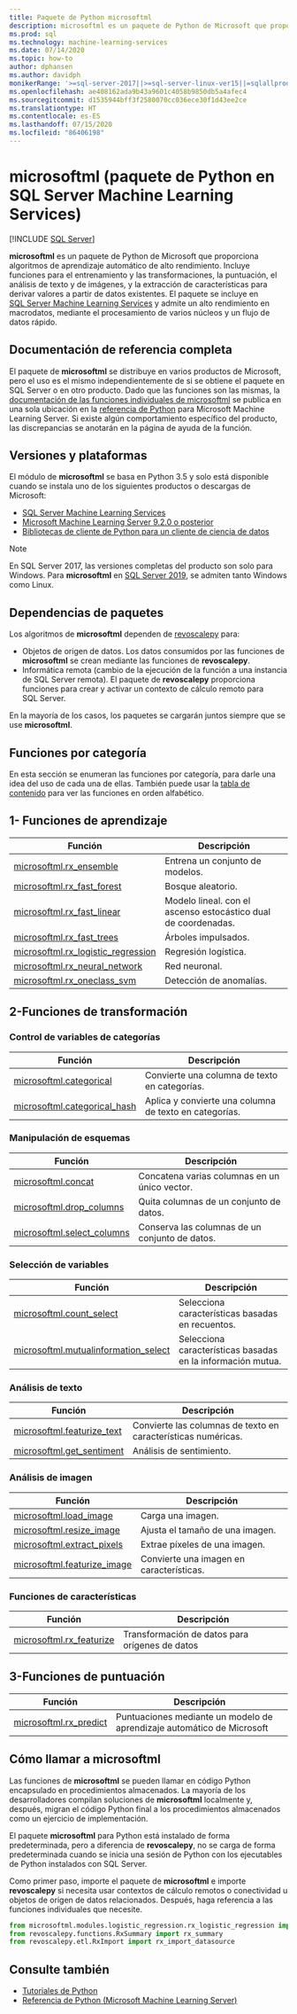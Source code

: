 ```yaml
---
title: Paquete de Python microsoftml
description: microsoftml es un paquete de Python de Microsoft que proporciona algoritmos de aprendizaje automático de alto rendimiento. Incluye funciones para el entrenamiento y las transformaciones, la puntuación, el análisis de texto y de imágenes, y la extracción de características para derivar valores a partir de datos existentes. El paquete se incluye en SQL Server Machine Learning Services.
ms.prod: sql
ms.technology: machine-learning-services
ms.date: 07/14/2020
ms.topic: how-to
author: dphansen
ms.author: davidph
monikerRange: '>=sql-server-2017||>=sql-server-linux-ver15||=sqlallproducts-allversions'
ms.openlocfilehash: ae408162ada9b43a9601c4058b9850db5a4afec4
ms.sourcegitcommit: d1535944bff3f2580070cc036ece30f1d43ee2ce
ms.translationtype: HT
ms.contentlocale: es-ES
ms.lasthandoff: 07/15/2020
ms.locfileid: "86406198"
---
```

# <a name="microsoftml-python-package-in-sql-server-machine-learning-services"></a>microsoftml (paquete de Python en SQL Server Machine Learning Services)
 [!INCLUDE [SQL Server](../../includes/applies-to-version/sqlserver.md)]

**microsoftml** es un paquete de Python de Microsoft que proporciona algoritmos de aprendizaje automático de alto rendimiento. Incluye funciones para el entrenamiento y las transformaciones, la puntuación, el análisis de texto y de imágenes, y la extracción de características para derivar valores a partir de datos existentes. El paquete se incluye en [SQL Server Machine Learning Services](../sql-server-machine-learning-services.md) y admite un alto rendimiento en macrodatos, mediante el procesamiento de varios núcleos y un flujo de datos rápido.

## <a name="full-reference-documentation"></a>Documentación de referencia completa

El paquete de **microsoftml** se distribuye en varios productos de Microsoft, pero el uso es el mismo independientemente de si se obtiene el paquete en SQL Server o en otro producto. Dado que las funciones son las mismas, la [documentación de las funciones individuales de microsoftml](https://docs.microsoft.com/machine-learning-server/python-reference/microsoftml/microsoftml-package) se publica en una sola ubicación en la [referencia de Python](https://docs.microsoft.com/machine-learning-server/python-reference/introducing-python-package-reference) para Microsoft Machine Learning Server. Si existe algún comportamiento específico del producto, las discrepancias se anotarán en la página de ayuda de la función.

## <a name="versions-and-platforms"></a>Versiones y plataformas

El módulo de **microsoftml** se basa en Python 3.5 y solo está disponible cuando se instala uno de los siguientes productos o descargas de Microsoft:

+ [SQL Server Machine Learning Services](../install/sql-machine-learning-services-windows-install.md)
+ [Microsoft Machine Learning Server 9.2.0 o posterior](https://docs.microsoft.com/machine-learning-server/)
+ [Bibliotecas de cliente de Python para un cliente de ciencia de datos](setup-python-client-tools-sql.md)

> [!NOTE]
> En SQL Server 2017, las versiones completas del producto son solo para Windows. Para **microsoftml** en [SQL Server 2019](../../linux/sql-server-linux-setup-machine-learning.md), se admiten tanto Windows como Linux.

## <a name="package-dependencies"></a>Dependencias de paquetes

Los algoritmos de **microsoftml** dependen de [revoscalepy](ref-py-revoscalepy.md) para:

+ Objetos de origen de datos. Los datos consumidos por las funciones de **microsoftml** se crean mediante las funciones de **revoscalepy**.
+ Informática remota (cambio de la ejecución de la función a una instancia de SQL Server remota). El paquete de **revoscalepy** proporciona funciones para crear y activar un contexto de cálculo remoto para SQL Server.

En la mayoría de los casos, los paquetes se cargarán juntos siempre que se use **microsoftml**.

## <a name="functions-by-category"></a>Funciones por categoría

En esta sección se enumeran las funciones por categoría, para darle una idea del uso de cada una de ellas. También puede usar la [tabla de contenido](https://docs.microsoft.com/machine-learning-server/python-reference/introducing-python-package-reference) para ver las funciones en orden alfabético.

## <a name="1-training-functions"></a>1- Funciones de aprendizaje

| Función | Descripción |
|----------|-------------|
|[microsoftml.rx_ensemble](https://docs.microsoft.com/machine-learning-server/python-reference/microsoftml/rx-ensemble) | Entrena un conjunto de modelos. |
|[microsoftml.rx_fast_forest](https://docs.microsoft.com/machine-learning-server/python-reference/microsoftml/rx-fast-forest)  | Bosque aleatorio. |
|[microsoftml.rx_fast_linear](https://docs.microsoft.com/machine-learning-server/python-reference/microsoftml/rx-fast-linear) | Modelo lineal. con el ascenso estocástico dual de coordenadas. |
|[microsoftml.rx_fast_trees](https://docs.microsoft.com/machine-learning-server/python-reference/microsoftml/rx-fast-trees) | Árboles impulsados. |
|[microsoftml.rx_logistic_regression](https://docs.microsoft.com/machine-learning-server/python-reference/microsoftml/rx-logistic-regression) | Regresión logística. |
|[microsoftml.rx_neural_network](https://docs.microsoft.com/machine-learning-server/python-reference/microsoftml/rx-neural-network) | Red neuronal. |
|[microsoftml.rx_oneclass_svm](https://docs.microsoft.com/machine-learning-server/python-reference/microsoftml/rx-oneclass-svm) | Detección de anomalías. |

<a name="ml-transforms"></a>

## <a name="2-transform-functions"></a>2-Funciones de transformación

### <a name="categorical-variable-handling"></a>Control de variables de categorías

| Función | Descripción |
|----------|-------------|
|[microsoftml.categorical](https://docs.microsoft.com/machine-learning-server/python-reference/microsoftml/categorical) | Convierte una columna de texto en categorías. |
|[microsoftml.categorical_hash](https://docs.microsoft.com/machine-learning-server/python-reference/microsoftml/categorical-hash) | Aplica y convierte una columna de texto en categorías. |

### <a name="schema-manipulation"></a>Manipulación de esquemas

| Función | Descripción |
|----------|-------------|
|[microsoftml.concat](https://docs.microsoft.com/machine-learning-server/python-reference/microsoftml/concat) | Concatena varias columnas en un único vector. |
|[microsoftml.drop_columns](https://docs.microsoft.com/machine-learning-server/python-reference/microsoftml/drop-columns) | Quita columnas de un conjunto de datos. |
|[microsoftml.select_columns](https://docs.microsoft.com/machine-learning-server/python-reference/microsoftml/select-columns) | Conserva las columnas de un conjunto de datos. |


### <a name="variable-selection"></a>Selección de variables

| Función | Descripción |
|----------|-------------|
|[microsoftml.count_select](https://docs.microsoft.com/machine-learning-server/python-reference/microsoftml/count-select) |Selecciona características basadas en recuentos. |
|[microsoftml.mutualinformation_select](https://docs.microsoft.com/machine-learning-server/python-reference/microsoftml/mutualinformation-select) | Selecciona características basadas en la información mutua. |


### <a name="text-analytics"></a>Análisis de texto

| Función | Descripción |
|----------|-------------|
|[microsoftml.featurize_text](https://docs.microsoft.com/machine-learning-server/python-reference/microsoftml/featurize-text) | Convierte las columnas de texto en características numéricas. |
|[microsoftml.get_sentiment](https://docs.microsoft.com/machine-learning-server/python-reference/microsoftml/get-sentiment) | Análisis de sentimiento. |


### <a name="image-analytics"></a>Análisis de imagen 

| Función | Descripción |
|----------|-------------|
|[microsoftml.load_image](https://docs.microsoft.com/machine-learning-server/python-reference/microsoftml/load-image) | Carga una imagen. |
|[microsoftml.resize_image](https://docs.microsoft.com/machine-learning-server/python-reference/microsoftml/resize-image) | Ajusta el tamaño de una imagen. |
|[microsoftml.extract_pixels](https://docs.microsoft.com/machine-learning-server/python-reference/microsoftml/extract-pixels) | Extrae píxeles de una imagen. |
|[microsoftml.featurize_image](https://docs.microsoft.com/machine-learning-server/python-reference/microsoftml/featurize-image) | Convierte una imagen en características. |

### <a name="featurization-functions"></a>Funciones de características

| Función | Descripción |
|----------|-------------|
|[microsoftml.rx_featurize](https://docs.microsoft.com/machine-learning-server/python-reference/microsoftml/rx-featurize) | Transformación de datos para orígenes de datos |

<a name="ml-scoring"></a>

## <a name="3-scoring-functions"></a>3-Funciones de puntuación

| Función | Descripción |
|----------|-------------|
|[microsoftml.rx_predict](https://docs.microsoft.com/machine-learning-server/python-reference/microsoftml/rx-predict) | Puntuaciones mediante un modelo de aprendizaje automático de Microsoft |

## <a name="how-to-call-microsoftml"></a>Cómo llamar a microsoftml

Las funciones de **microsoftml** se pueden llamar en código Python encapsulado en procedimientos almacenados. La mayoría de los desarrolladores compilan soluciones de **microsoftml** localmente y, después, migran el código Python final a los procedimientos almacenados como un ejercicio de implementación.

El paquete **microsoftml** para Python está instalado de forma predeterminada, pero a diferencia de **revoscalepy**, no se carga de forma predeterminada cuando se inicia una sesión de Python con los ejecutables de Python instalados con SQL Server.

Como primer paso, importe el paquete de **microsoftml** e importe **revoscalepy** si necesita usar contextos de cálculo remotos o conectividad u objetos de origen de datos relacionados. Después, haga referencia a las funciones individuales que necesite.

```python
from microsoftml.modules.logistic_regression.rx_logistic_regression import rx_logistic_regression
from revoscalepy.functions.RxSummary import rx_summary
from revoscalepy.etl.RxImport import rx_import_datasource
```

## <a name="see-also"></a>Consulte también

+ [Tutoriales de Python](../tutorials/sql-server-python-tutorials.md)
+ [Referencia de Python (Microsoft Machine Learning Server)](https://docs.microsoft.com/machine-learning-server/python-reference/introducing-python-package-reference)

